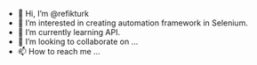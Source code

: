 - 👋 Hi, I’m @refikturk
- 👀 I’m interested in creating automation framework in Selenium.
- 🌱 I’m currently learning API.
- 💞️ I’m looking to collaborate on ...
- 📫 How to reach me ...

<!---
refikturk/refikturk is a ✨ special ✨ repository because its `README.md` (this file) appears on your GitHub profile.
You can click the Preview link to take a look at your changes.
--->
